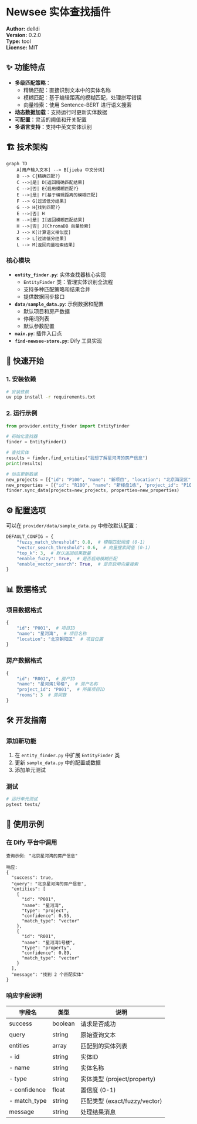 # Newsee 实体查找插件

**Author:** delldi  
**Version:** 0.2.0  
**Type:** tool  
**License:** MIT

## ✨ 功能特点

- **多级匹配策略**：
  - 精确匹配：直接识别文本中的实体名称
  - 模糊匹配：基于编辑距离的模糊匹配，处理拼写错误
  - 向量检索：使用 Sentence-BERT 进行语义搜索
- **动态数据加载**：支持运行时更新实体数据
- **可配置**：灵活的阈值和开关配置
- **多语言支持**：支持中英文实体识别

## 🏗️ 技术架构

```mermaid
graph TD
    A[用户输入文本] --> B[jieba 中文分词]
    B --> C{精确匹配?}
    C -->|是| D[返回精确匹配结果]
    C -->|否| E{启用模糊匹配?}
    E -->|是| F[基于编辑距离的模糊匹配]
    F --> G[过滤低分结果]
    G --> H{找到匹配?}
    E -->|否| H
    H -->|是| I[返回模糊匹配结果]
    H -->|否| J[ChromaDB 向量检索]
    J --> K[计算语义相似度]
    K --> L[过滤低分结果]
    L --> M[返回向量检索结果]
```

### 核心模块

- **`entity_finder.py`**: 实体查找器核心实现
  - `EntityFinder` 类：管理实体识别全流程
  - 支持多种匹配策略和结果合并
  - 提供数据同步接口
- **`data/sample_data.py`**: 示例数据和配置
  - 默认项目和房产数据
  - 停用词列表
  - 默认参数配置
- **`main.py`**: 插件入口点
- **`find-newsee-store.py`**: Dify 工具实现

## 🚀 快速开始

### 1. 安装依赖

```bash
# 安装依赖
uv pip install -r requirements.txt
```

### 2. 运行示例

```python
from provider.entity_finder import EntityFinder

# 初始化查找器
finder = EntityFinder()

# 查找实体
results = finder.find_entities("我想了解星河湾的房产信息")
print(results)

# 动态更新数据
new_projects = [{"id": "P100", "name": "新项目", "location": "北京海淀区"}]
new_properties = [{"id": "R100", "name": "新楼盘1栋", "project_id": "P100", "rooms": 3}]
finder.sync_data(projects=new_projects, properties=new_properties)
```

## ⚙️ 配置选项

可以在 `provider/data/sample_data.py` 中修改默认配置：

```python
DEFAULT_CONFIG = {
    "fuzzy_match_threshold": 0.8,  # 模糊匹配阈值 (0-1)
    "vector_search_threshold": 0.6,  # 向量搜索阈值 (0-1)
    "top_k": 3,  # 默认返回结果数量
    "enable_fuzzy": True,  # 是否启用模糊匹配
    "enable_vector_search": True,  # 是否启用向量搜索
}
```

## 📊 数据格式

### 项目数据格式

```python
{
    "id": "P001",  # 项目ID
    "name": "星河湾",  # 项目名称
    "location": "北京朝阳区"  # 项目位置
}
```

### 房产数据格式

```python
{
    "id": "R001",  # 房产ID
    "name": "星河湾1号楼",  # 房产名称
    "project_id": "P001",  # 所属项目ID
    "rooms": 3  # 房间数
}
```

## 🛠️ 开发指南

### 添加新功能

1. 在 `entity_finder.py` 中扩展 `EntityFinder` 类
2. 更新 `sample_data.py` 中的配置或数据
3. 添加单元测试

### 测试

```bash
# 运行单元测试
pytest tests/
```

## 📝 使用示例

### 在 Dify 平台中调用

```
查询示例: "北京星河湾的房产信息"

响应:
{
  "success": true,
  "query": "北京星河湾的房产信息",
  "entities": [
    {
      "id": "P001",
      "name": "星河湾",
      "type": "project",
      "confidence": 0.95,
      "match_type": "vector"
    },
    {
      "id": "R001",
      "name": "星河湾1号楼",
      "type": "property",
      "confidence": 0.89,
      "match_type": "vector"
    }
  ],
  "message": "找到 2 个匹配实体"
}
```

### 响应字段说明

| 字段名 | 类型 | 说明 |
|--------|------|------|
| success | boolean | 请求是否成功 |
| query | string | 原始查询文本 |
| entities | array | 匹配到的实体列表 |
| - id | string | 实体ID |
| - name | string | 实体名称 |
| - type | string | 实体类型 (project/property) |
| - confidence | float | 置信度 (0-1) |
| - match_type | string | 匹配类型 (exact/fuzzy/vector) |
| message | string | 处理结果消息 |
```
